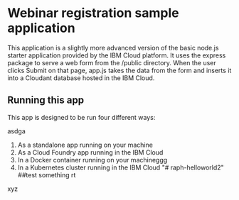 # Webinar registration sample application

This application is a slightly more advanced version of the basic node.js
starter application provided by the IBM Cloud platform. It uses the express
package to serve a web form from the /public directory. When the user clicks
Submit on that page, app.js takes the data from the form and inserts it into
a Cloudant database hosted in the IBM Cloud.

## Running this app
This app is designed to be run four different ways:

asdga
1. As a standalone app running on your machine
2. As a Cloud Foundry app running in the IBM Cloud
3. In a Docker container running on your machineggg
4. In a Kubernetes cluster running in the IBM Cloud
"# raph-helloworld2"
##test something rt

xyz
